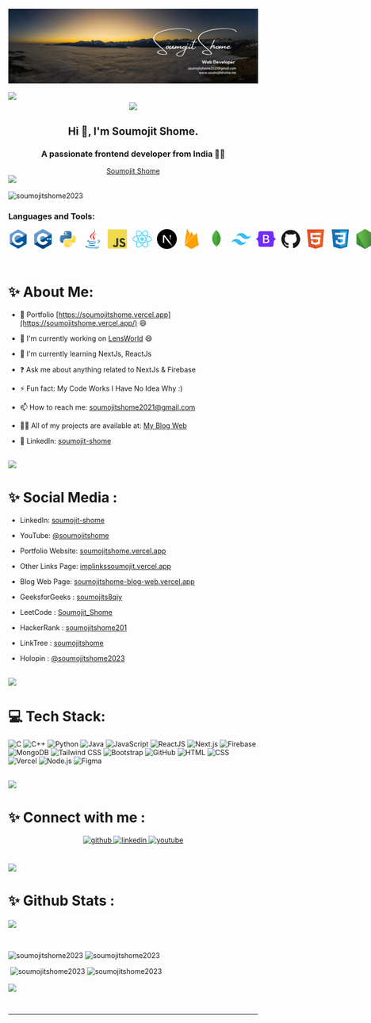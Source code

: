 [![banner](linkedin%20banner.jpg)](https://soumojitshome-blog-web.vercel.app/)



<img src="https://user-images.githubusercontent.com/73097560/115834477-dbab4500-a447-11eb-908a-139a6edaec5c.gif">

<div align="center">
<img src="https://drive.google.com/uc?export=view&id=1uXhUSGiaTSzEnNorNkjkj8nMFd9qTlhv" align="center" style="width: 40%" />
</div>  
  

## <div align="center">Hi 👋, I'm Soumojit Shome.</div>
### <div align="center">A passionate frontend developer from India 🚀😀</div>  
<div align="center">
  <a href="https://soumojitshome.vercel.app/">Soumojit Shome</a>
</div>
  
<img src="https://user-images.githubusercontent.com/73097560/115834477-dbab4500-a447-11eb-908a-139a6edaec5c.gif">
<p align="left"> <img src="https://komarev.com/ghpvc/?username=soumojitshome2023&label=Profile%20views&color=0e75b6&style=flat" alt="soumojitshome2023" /> </p>


<h3 align="left">Languages and Tools:</h3>

<div style="display: flex; flex-wrap: nowrap;">
    <img src="https://raw.githubusercontent.com/devicons/devicon/master/icons/c/c-original.svg" alt="C" style="width:40px; margin-right: 10px;">
    <img src="https://raw.githubusercontent.com/devicons/devicon/master/icons/cplusplus/cplusplus-original.svg" alt="C++" style="width:40px; margin-right: 10px;">
    <img src="https://raw.githubusercontent.com/devicons/devicon/master/icons/python/python-original.svg" alt="Python" style="width:40px; margin-right: 10px;">
    <img src="https://raw.githubusercontent.com/devicons/devicon/master/icons/java/java-original.svg" alt="Java" style="width:40px; margin-right: 10px;">
    <img src="https://raw.githubusercontent.com/devicons/devicon/master/icons/javascript/javascript-original.svg" alt="JavaScript" style="width:40px; margin-right: 10px;">
    <img src="https://raw.githubusercontent.com/devicons/devicon/master/icons/react/react-original.svg" alt="ReactJS" style="width:40px; margin-right: 10px;">
    <img src="https://raw.githubusercontent.com/devicons/devicon/master/icons/nextjs/nextjs-original.svg" alt="Next.js" style="width:40px; margin-right: 10px;">
    <img src="https://raw.githubusercontent.com/devicons/devicon/master/icons/firebase/firebase-plain.svg" alt="Firebase" style="width:40px; margin-right: 10px;">
    <img src="https://raw.githubusercontent.com/devicons/devicon/master/icons/mongodb/mongodb-original.svg" alt="MongoDB" style="width:40px; margin-right: 10px;">
    <img src="https://raw.githubusercontent.com/devicons/devicon/master/icons/tailwindcss/tailwindcss-original.svg" alt="Tailwind CSS" style="width:40px; margin-right: 10px;">
    <img src="https://raw.githubusercontent.com/devicons/devicon/master/icons/bootstrap/bootstrap-plain.svg" alt="Bootstrap" style="width:40px; margin-right: 10px;">
    <img src="https://raw.githubusercontent.com/devicons/devicon/master/icons/github/github-original.svg" alt="GitHub" style="width:40px; margin-right: 10px;">
    <img src="https://raw.githubusercontent.com/devicons/devicon/master/icons/html5/html5-original.svg" alt="HTML" style="width:40px; margin-right: 10px;">
    <img src="https://raw.githubusercontent.com/devicons/devicon/master/icons/css3/css3-original.svg" alt="CSS" style="width:40px; margin-right: 10px;">
    <img src="https://raw.githubusercontent.com/devicons/devicon/master/icons/nodejs/nodejs-original.svg" alt="Node.js" width="40">
    <img src="https://raw.githubusercontent.com/devicons/devicon/master/icons/vercel/vercel-original.svg" alt="Vercel" style="width:40px; margin-right: 10px;">
    <img src="https://raw.githubusercontent.com/devicons/devicon/master/icons/figma/figma-original.svg" alt="Figma" style="width:40px; margin-right: 10px;">
</div>



&nbsp;

# **✨ About Me:**  
  

- 🔭 Portfolio [https://soumojitshome.vercel.app](https://soumojitshome.vercel.app/) 😄  


- 🔭 I'm currently working on [LensWorld](https://lensworld.vercel.app/) 😄  
  

- 🌱 I'm currently learning NextJs, ReactJs  
  

- ❓ Ask me about anything related to NextJs & Firebase 
  

- ⚡ Fun fact: My Code Works I Have No Idea Why :)   
  

- 📫 How to reach me: soumojitshome2021@gmail.com  
  

- 👨‍💻 All of my projects are available at: [My Blog Web](https://soumojitshome-blog-web.vercel.app/projects/)  
  

-  📃 LinkedIn: [soumojit-shome](https://www.linkedin.com/in/soumojit-shome)  
  

<br/>  

<img src="https://user-images.githubusercontent.com/73097560/115834477-dbab4500-a447-11eb-908a-139a6edaec5c.gif">

# **✨ Social Media :**  
  

- LinkedIn: [soumojit-shome](https://www.linkedin.com/in/soumojit-shome)  
  
- YouTube: [@soumojitshome](https://youtube.com/@soumojitshome)  
  
- Portfolio Website: [soumojitshome.vercel.app](https://soumojitshome.vercel.app)  
  
- Other Links Page: [implinkssoumojit.vercel.app](https://implinkssoumojit.vercel.app)  
  
- Blog Web Page: [soumojitshome-blog-web.vercel.app](https://soumojitshome-blog-web.vercel.app/)  

- GeeksforGeeks : [soumojits8qiy](https://auth.geeksforgeeks.org/user/soumojits8qiy)  
  
- LeetCode : [Soumojit_Shome](https://leetcode.com/Soumojit_Shome/)  

- HackerRank : [soumojitshome201](https://www.hackerrank.com/soumojitshome201?hr_r=1)  

- LinkTree : [soumojitshome](https://linktr.ee/soumojitshome)  

- Holopin : [@soumojitshome2023](https://www.holopin.io/@soumojitshome2023#)  

<br/>    

<img src="https://user-images.githubusercontent.com/73097560/115834477-dbab4500-a447-11eb-908a-139a6edaec5c.gif">


# 💻 Tech Stack:
![C](https://img.shields.io/badge/c-%2300599C.svg?style=for-the-badge&logo=c&logoColor=white)
![C++](https://img.shields.io/badge/c++-%2300599C.svg?style=for-the-badge&logo=c%2B%2B&logoColor=white)
![Python](https://img.shields.io/badge/python-%233776AB.svg?style=for-the-badge&logo=python&logoColor=white)
![Java](https://img.shields.io/badge/java-%23ED8B00.svg?style=for-the-badge&logo=java&logoColor=white)
![JavaScript](https://img.shields.io/badge/javascript-%23323330.svg?style=for-the-badge&logo=javascript&logoColor=%23F7DF1E)
![ReactJS](https://img.shields.io/badge/react-%2361DAFB.svg?style=for-the-badge&logo=react&logoColor=white)
![Next.js](https://img.shields.io/badge/Next.js-black?style=for-the-badge&logo=next.js&logoColor=white)
![Firebase](https://img.shields.io/badge/firebase-%23039BE5.svg?style=for-the-badge&logo=firebase)
![MongoDB](https://img.shields.io/badge/MongoDB-%234ea94b.svg?style=for-the-badge&logo=mongodb&logoColor=white)
![Tailwind CSS](https://img.shields.io/badge/tailwindcss-%2338B2AC.svg?style=for-the-badge&logo=tailwind-css&logoColor=white)
![Bootstrap](https://img.shields.io/badge/bootstrap-%23563D7C.svg?style=for-the-badge&logo=bootstrap&logoColor=white)
![GitHub](https://img.shields.io/badge/github-%23121011.svg?style=for-the-badge&logo=github&logoColor=white)
![HTML](https://img.shields.io/badge/html-%23E34F26.svg?style=for-the-badge&logo=html5&logoColor=white)
![CSS](https://img.shields.io/badge/css-%231572B6.svg?style=for-the-badge&logo=css3&logoColor=white)
![Vercel](https://img.shields.io/badge/vercel-%23000000.svg?style=for-the-badge&logo=vercel&logoColor=white)
![Node.js](https://img.shields.io/badge/node.js-%23339933.svg?style=for-the-badge&logo=node.js&logoColor=white)
![Figma](https://img.shields.io/badge/Figma-%23F24E1E.svg?style=for-the-badge&logo=figma&logoColor=white)


<br/>  

<img src="https://user-images.githubusercontent.com/73097560/115834477-dbab4500-a447-11eb-908a-139a6edaec5c.gif">

# ✨ Connect with me :  
<div align="center">
<a href="https://github.com/Soumojitshome2023" target="_blank">
<img src=https://img.shields.io/badge/github-%2324292e.svg?&style=for-the-badge&logo=github&logoColor=white alt=github style="margin-bottom: 5px;" />
</a>
  
<a href="https://www.linkedin.com/in/soumojit-shome-90a190241/" target="_blank">
<img src=https://img.shields.io/badge/linkedin-%231E77B5.svg?&style=for-the-badge&logo=linkedin&logoColor=white alt=linkedin style="margin-bottom: 5px;" />
</a>
  
<a href="https://youtube.com/@soumojitshome" target="_blank">
<img src=https://img.shields.io/badge/youtube-%23EE4831.svg?&style=for-the-badge&logo=youtube&logoColor=white alt=youtube style="margin-bottom: 5px;" />
</a>  
  
</div>  
  

<br/> 
<br/>  

<img src="https://user-images.githubusercontent.com/73097560/115834477-dbab4500-a447-11eb-908a-139a6edaec5c.gif">

# ✨ Github Stats :  
<span ><img align="center" src="https://github-readme-stats.vercel.app/api?username=soumojitshome2023&show_icons=true&count_private=true&hide_border=true" align="center" /></span>  

<br/>  


<span><img align="center" src="https://github-readme-stats.vercel.app/api/top-langs?username=soumojitshome2023&show_icons=true&locale=en&layout=compact" alt="soumojitshome2023" /></span>
<span><img height=200 width=320 align="center" src="https://github-readme-stats.vercel.app/api/top-langs?username=soumojitshome2023&show_icons=true&theme=radical&locale=en&layout=compact" alt="soumojitshome2023" /></span>


<span> <img align="center" src="https://github-readme-stats.vercel.app/api?username=soumojitshome2023&show_icons=true&locale=en" alt="soumojitshome2023" /></span>
<span><img align="center" src="https://github-readme-streak-stats.herokuapp.com/?user=soumojitshome2023&" alt="soumojitshome2023" /></span>

<span><img height=200 align="center" src="https://github-readme-stats.vercel.app/api?username=soumojitshome2023&show_icons=true&rank_icon=github&theme=radical&card_width=320" /></span>

<br>

<hr>
